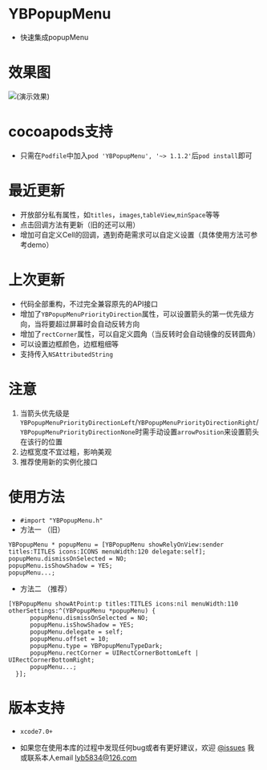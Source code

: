 # YBPopupMenu
 * 快速集成popupMenu

# 效果图
![(演示效果)](https://lyb5834.github.io/Images/YBPopupMenuGif.gif)

# cocoapods支持
  * 只需在`Podfile`中加入`pod 'YBPopupMenu', '~> 1.1.2'`后`pod install`即可

# 最近更新
  * 开放部分私有属性，如`titles`，`images`,`tableView`,`minSpace`等等
  * 点击回调方法有更新（旧的还可以用）
  * 增加可自定义Cell的回调，遇到奇葩需求可以自定义设置（具体使用方法可参考demo）

  
# 上次更新
  * 代码全部重构，不过完全兼容原先的API接口
  * 增加了`YBPopupMenuPriorityDirection`属性，可以设置箭头的第一优先级方向，当将要超过屏幕时会自动反转方向
  * 增加了`rectCorner`属性，可以自定义圆角（当反转时会自动镜像的反转圆角）
  * 可以设置边框颜色，边框粗细等
  * 支持传入`NSAttributedString`
  
# 注意
  1. 当箭头优先级是`YBPopupMenuPriorityDirectionLeft`/`YBPopupMenuPriorityDirectionRight`/`YBPopupMenuPriorityDirectionNone`时需手动设置`arrowPosition`来设置箭头在该行的位置
  2. 边框宽度不宜过粗，影响美观
  3. 推荐使用新的实例化接口

# 使用方法
  * `#import "YBPopupMenu.h"`
  * 方法一 （旧）
  
  ```
  YBPopupMenu * popupMenu = [YBPopupMenu showRelyOnView:sender titles:TITLES icons:ICONS menuWidth:120 delegate:self];
  popupMenu.dismissOnSelected = NO;
  popupMenu.isShowShadow = YES;
  popupMenu...;
  ```
  * 方法二 （推荐）
  
  ```
  [YBPopupMenu showAtPoint:p titles:TITLES icons:nil menuWidth:110 otherSettings:^(YBPopupMenu *popupMenu) {
        popupMenu.dismissOnSelected = NO;
        popupMenu.isShowShadow = YES;
        popupMenu.delegate = self;
        popupMenu.offset = 10;
        popupMenu.type = YBPopupMenuTypeDark;
        popupMenu.rectCorner = UIRectCornerBottomLeft | UIRectCornerBottomRight;
        popupMenu...;
    }];
  ``` 
  

# 版本支持
  * `xcode7.0+`

  * 如果您在使用本库的过程中发现任何bug或者有更好建议，欢迎 [@issues](https://github.com/lyb5834/YBPopupMenu/issues) 我或联系本人email lyb5834@126.com 

